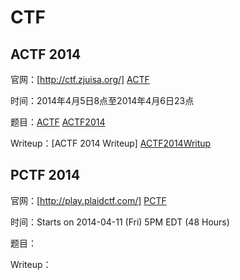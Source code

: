 # CTF

## ACTF 2014

官网：[http://ctf.zjuisa.org/] [ACTF]

[ACTF]:http://ctf.zjuisa.org/

时间：2014年4月5日8点至2014年4月6日23点

题目：[ACTF] [ACTF2014]

[ACTF2014]:/ACTF2014/ACTF.md

Writeup：[ACTF 2014 Writeup] [ACTF2014Writup]

[ACTF2014Writup]:/ACTF2014/ACTFWritup.md

## PCTF 2014

官网：[http://play.plaidctf.com/] [PCTF]

[PCTF]:http://play.plaidctf.com/

时间：Starts on 2014-04-11 (Fri) 5PM EDT (48 Hours)

题目：

Writeup：
